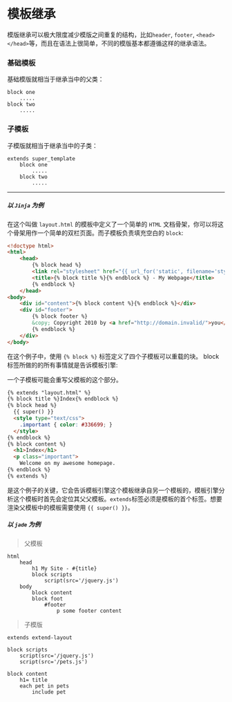 # 模板继承

模版继承可以极大限度减少模版之间重复的结构，比如```header```, ```footer```, ```<head></head>```等，而且在语法上很简单，不同的模版基本都遵循这样的继承语法。

### 基础模板

基础模版就相当于继承当中的父类：
```
block one
    .....
block two
    .....
```

### 子模板

子模版就相当于继承当中的子类：
```
extends super_template
    block one
        .....
    block two
        .....
```

---

##### 以 ```Jinja``` 为例

在这个叫做 ```layout.html``` 的模板中定义了一个简单的 ```HTML``` 文档骨架，你可以将这个骨架用作一个简单的双栏页面。而子模板负责填充空白的 ```block```:

```html
<!doctype html>
<html>
    <head>
        {% block head %}
        <link rel="stylesheet" href="{{ url_for('static', filename='style.css') }}">
        <title>{% block title %}{% endblock %} - My Webpage</title>
        {% endblock %}
    </head>
<body>
    <div id="content">{% block content %}{% endblock %}</div>
    <div id="footer">
        {% block footer %}
        &copy; Copyright 2010 by <a href="http://domain.invalid/">you</a>.
        {% endblock %}
    </div>
</body>
```

在这个例子中，使用 ```{% block %}``` 标签定义了四个子模板可以重载的块。 block 标签所做的的所有事情就是告诉模板引擎:

一个子模板可能会重写父模板的这个部分。

```html
{% extends "layout.html" %}
{% block title %}Index{% endblock %}
{% block head %}
  {{ super() }}
  <style type="text/css">
    .important { color: #336699; }
  </style>
{% endblock %}
{% block content %}
  <h1>Index</h1>
  <p class="important">
    Welcome on my awesome homepage.
{% endblock %}
{% extends %}
```
是这个例子的关键，它会告诉模板引擎这个模板继承自另一个模板的，模板引擎分析这个模板时首先会定位其父父模板。```extends```标签必须是模板的首个标签。想要渲染父模板中的模板需要使用 ```{{ super() }}```。

##### 以 ```jade``` 为例

> 父模板

```jade
html
    head
        h1 My Site - #{title}
        block scripts
            script(src='/jquery.js')
    body
        block content
        block foot
            #footer
                p some footer content
```

> 子模版

```jade
extends extend-layout

block scripts
    script(src='/jquery.js')
    script(src='/pets.js')

block content
    h1= title
    each pet in pets
        include pet
```